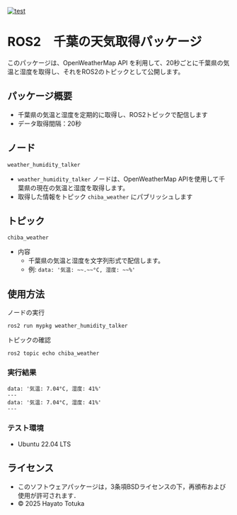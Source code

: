 [![test](https://github.com/HayatoTotuka/my-package/actions/workflows/test.yml/badge.svg)](https://github.com/HayatoTotuka/my-package/actions/workflows/test.yml)
# ROS2　千葉の天気取得パッケージ
このパッケージは、OpenWeatherMap API を利用して、20秒ごとに千葉県の気温と湿度を取得し、それをROS2のトピックとして公開します。

## パッケージ概要
- 千葉県の気温と湿度を定期的に取得し、ROS2トピックで配信します
- データ取得間隔：20秒

## ノード
 ` weather_humidity_talker `
  -  ` weather_humidity_talker ` ノードは、OpenWeatherMap APIを使用して千葉県の現在の気温と湿度を取得します。
  -  取得した情報をトピック ` chiba_weather ` にパブリッシュします
     

## トピック
` chiba_weather `
- 内容
  - 千葉県の気温と湿度を文字列形式で配信します。
  - 例: ` data: '気温: ~~.~~°C, 湿度: ~~%' `

## 使用方法
ノードの実行
```
ros2 run mypkg weather_humidity_talker
```
トピックの確認
```
ros2 topic echo chiba_weather
```


### 実行結果 
```
data: '気温: 7.04°C, 湿度: 41%'
---
data: '気温: 7.04°C, 湿度: 41%'
---
```


### テスト環境
- Ubuntu 22.04 LTS



## ライセンス
- このソフトウェアパッケージは，3条項BSDライセンスの下，再頒布および使用が許可されます．
- © 2025 Hayato Totuka
